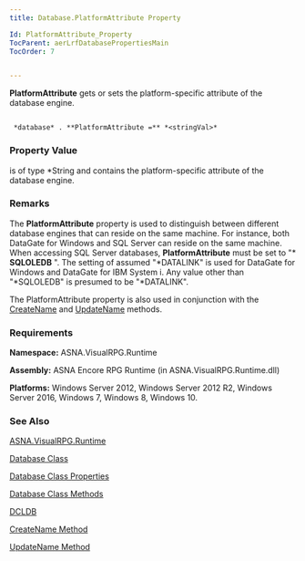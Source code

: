```yaml
---
title: Database.PlatformAttribute Property

Id: PlatformAttribute_Property
TocParent: aerLrfDatabasePropertiesMain
TocOrder: 7


---
```


**PlatformAttribute** gets or sets the platform-specific attribute of the database engine. 

```

 *database* . **PlatformAttribute =** *<stringVal>*  
```

### Property Value
***<stringVal>*** is of type *String and contains the platform-specific attribute of the database engine. 

### Remarks
The **PlatformAttribute** property is used to distinguish between different database engines that can reside on the same machine. For instance, both DataGate for Windows and SQL Server can reside on the same machine. When accessing SQL Server databases, **PlatformAttribute** must be set to "* **SQLOLEDB** ". The setting of assumed "*DATALINK" is used for DataGate for Windows and DataGate for IBM System i. Any value other than "*SQLOLEDB" is presumed to be "*DATALINK". 

The PlatformAttribute property is also used in conjunction with the [CreateName](CreateName_Method.html) and [UpdateName](UpdateName_Method.html) methods. 

### Requirements
**Namespace:** ASNA.VisualRPG.Runtime 

**Assembly:** ASNA Encore RPG Runtime (in ASNA.VisualRPG.Runtime.dll) 

**Platforms:** Windows Server 2012, Windows Server 2012 R2, Windows Server 2016, Windows 7, Windows 8, Windows 10. 

### See Also
[ASNA.VisualRPG.Runtime](ecrLrfRuntimeNamespace.html)

[Database Class](Date_Formats.html)

[Database Class Properties](ecrLrfDatabasePropertiesMain.html)

[Database Class Methods](ecrLrfDatabaseMethods.html)

[DCLDB](DCLDB.html)

[CreateName Method](CreateName_Method.html)

[UpdateName Method](UpdateName_Method.html) 
